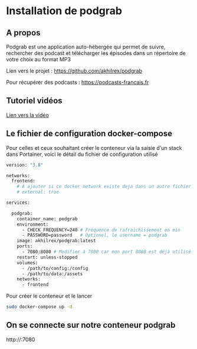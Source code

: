 # Installation de podgrab

## A propos

Podgrab est une application auto-hébergée qui permet de suivre, rechercher des podcast et télécharger les épisodes dans un répertoire de votre choix au format MP3



Lien vers le projet : https://github.com/akhilrex/podgrab

Pour récupérer des podcasts : https://podcasts-francais.fr



## Tutoriel vidéos

[Lien vers la vidéo](https://youtu.be/_bIoaMMGURQ)



## Le fichier de configuration docker-compose

Pour celles et ceux souhaitant créer le conteneur via la saisie d'un stack dans Portainer, voici le détail du fichier de configuration utilisé

```dockerfile
version: "3.8"

networks:
  frontend:
    # A ajouter si ce docker network existe deja dans un autre fichier docker-compose
    # external: true

services:

  podgrab:
    container_name: podgrab
    environment:
      - CHECK_FREQUENCY=240 # Fréquence de rafraichissement en min
      - PASSWORD=password   # Optionel, le username = podgrab
    image: akhilrex/podgrab:latest
    ports:
      - 7080:8080 # Modifier à 7080 car mon port 8080 est déjà utilisé 
    restart: unless-stopped
    volumes:
      - /path/to/config:/config
      - /path/to/data:/assets
    networks:
      - frontend
```

Pour créer le conteneur et le lancer

````bash
sudo docker-compose up -d
````



## On se connecte sur notre conteneur podgrab

http://<host-IP>:7080

